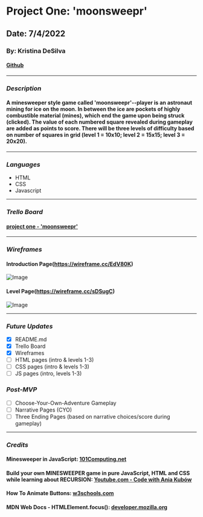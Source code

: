 # **Project One: 'moonsweepr'**
## Date: 7/4/2022
### By: Kristina DeSilva


#### [Github](https://github.com/kavdesilva)

***

### *Description*
#### A minesweeper style game called 'moonsweepr'--player is an astronaut mining for ice on the moon. In between the ice are pockets of highly combustible material (mines), which end the game upon being struck (clicked). The value of each numbered square revealed during gameplay are added as points to score. There will be three levels of difficulty based on number of squares in grid (level 1 = 10x10; level 2 = 15x15; level 3 = 20x20).

***

### *Languages*
* HTML
* CSS
* Javascript

***

### *Trello Board*
#### [project one - 'moonsweepr'](https://trello.com/b/US5hHJRk/project-one-moonsweepr)

***

### *Wireframes*
#### Introduction Page(https://wireframe.cc/EdV80K)
![Image](https://i.ibb.co/ssmqRsD/moonsweepr-intro-page.png)
#### Level Page(https://wireframe.cc/sDSugC)
![Image](https://i.ibb.co/4FhC0vt/moonsweepr-level-page.png)

***

### *Future Updates*
- [x] README.md
- [x] Trello Board
- [x] Wireframes
- [ ] HTML pages (intro & levels 1-3)
- [ ] CSS pages (intro & levels 1-3)
- [ ] JS pages (intro, levels 1-3)

### *Post-MVP*
- [ ] Choose-Your-Own-Adventure Gameplay
- [ ] Narrative Pages (CYO)
- [ ] Three Ending Pages (based on narrative choices/score during gameplay)

***

### *Credits*
#### Minesweeper in JavaScript: [101Computing.net](https://www.101computing.net/minesweeper-in-javascript/)
#### Build your own MINESWEEPER game in pure JavaScript, HTML and CSS while learning about RECURSION: [Youtube.com - Code with Ania Kubów](https://www.youtube.com/watch?v=rxdGAKRndz8)
#### How To Animate Buttons: [w3schools.com](https://www.w3schools.com/howto/howto_css_animate_buttons.asp)
#### MDN Web Docs - HTMLElement.focus(): [developer.mozilla.org](https://developer.mozilla.org/en-US/docs/Web/API/HTMLElement/focus)